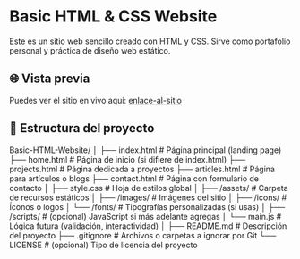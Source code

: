 # Basic HTML & CSS Website

Este es un sitio web sencillo creado con HTML y CSS. Sirve como portafolio personal y práctica de diseño web estático.

## 🌐 Vista previa

Puedes ver el sitio en vivo aquí: [enlace-al-sitio](https://tuusuario.github.io/nombre-del-repositorio)

## 📁 Estructura del proyecto

Basic-HTML-Website/
│
├── index.html                  # Página principal (landing page)
├── home.html                   # Página de inicio (si difiere de index.html)
├── projects.html               # Página dedicada a proyectos
├── articles.html               # Página para artículos o blogs
├── contact.html                # Página con formulario de contacto
│
├── style.css                   # Hoja de estilos global
│
├── /assets/                    # Carpeta de recursos estáticos
│   ├── /images/                # Imágenes del sitio
│   ├── /icons/                 # Íconos o logos
│   └── /fonts/                 # Tipografías personalizadas (si usas)
│
├── /scripts/                   # (opcional) JavaScript si más adelante agregas
│   └── main.js                 # Lógica futura (validación, interactividad)
│
├── README.md                   # Descripción del proyecto
├── .gitignore                  # Archivos o carpetas a ignorar por Git
└── LICENSE                     # (opcional) Tipo de licencia del proyecto

